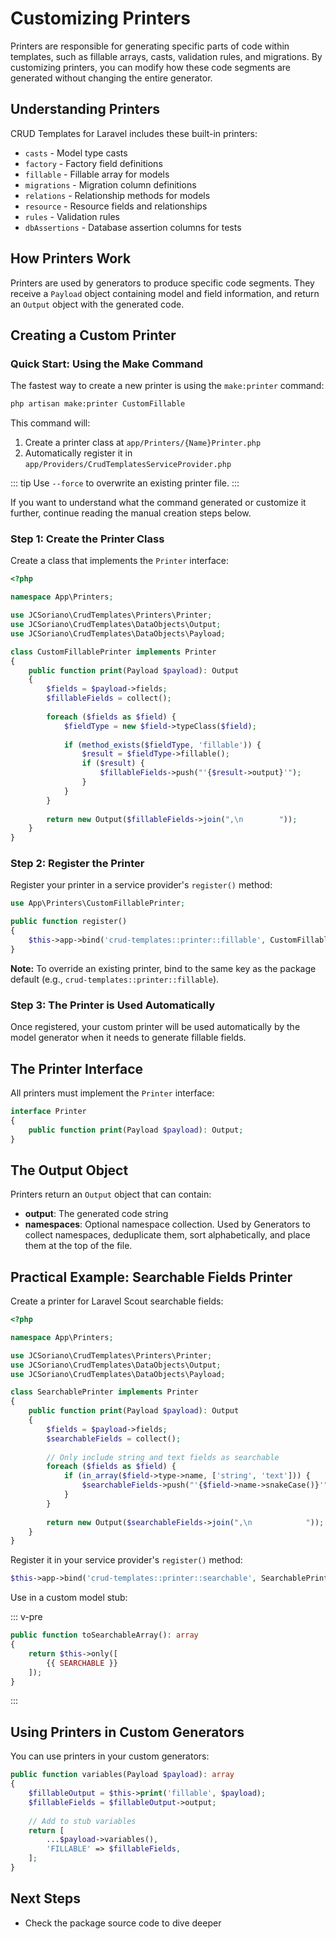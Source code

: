 # Customizing Printers

Printers are responsible for generating specific parts of code within templates, such as fillable arrays, casts, validation rules, and migrations. By customizing printers, you can modify how these code segments are generated without changing the entire generator.

## Understanding Printers

CRUD Templates for Laravel includes these built-in printers:

- `casts` - Model type casts
- `factory` - Factory field definitions
- `fillable` - Fillable array for models
- `migrations` - Migration column definitions
- `relations` - Relationship methods for models
- `resource` - Resource fields and relationships
- `rules` - Validation rules
- `dbAssertions` - Database assertion columns for tests

## How Printers Work

Printers are used by generators to produce specific code segments. They receive a `Payload` object containing model and field information, and return an `Output` object with the generated code.

## Creating a Custom Printer

### Quick Start: Using the Make Command

The fastest way to create a new printer is using the `make:printer` command:

```bash
php artisan make:printer CustomFillable
```

This command will:
1. Create a printer class at `app/Printers/{Name}Printer.php`
2. Automatically register it in `app/Providers/CrudTemplatesServiceProvider.php`

::: tip
Use `--force` to overwrite an existing printer file.
:::

If you want to understand what the command generated or customize it further, continue reading the manual creation steps below.

### Step 1: Create the Printer Class

Create a class that implements the `Printer` interface:

```php
<?php

namespace App\Printers;

use JCSoriano\CrudTemplates\Printers\Printer;
use JCSoriano\CrudTemplates\DataObjects\Output;
use JCSoriano\CrudTemplates\DataObjects\Payload;

class CustomFillablePrinter implements Printer
{
    public function print(Payload $payload): Output
    {
        $fields = $payload->fields;
        $fillableFields = collect();
        
        foreach ($fields as $field) {
            $fieldType = new $field->typeClass($field);
            
            if (method_exists($fieldType, 'fillable')) {
                $result = $fieldType->fillable();
                if ($result) {
                    $fillableFields->push("'{$result->output}'");
                }
            }
        }
        
        return new Output($fillableFields->join(",\n        "));
    }
}
```

### Step 2: Register the Printer

Register your printer in a service provider's `register()` method:

```php
use App\Printers\CustomFillablePrinter;

public function register()
{
    $this->app->bind('crud-templates::printer::fillable', CustomFillablePrinter::class);
}
```

**Note:** To override an existing printer, bind to the same key as the package default (e.g., `crud-templates::printer::fillable`).

### Step 3: The Printer is Used Automatically

Once registered, your custom printer will be used automatically by the model generator when it needs to generate fillable fields.

## The Printer Interface

All printers must implement the `Printer` interface:

```php
interface Printer
{
    public function print(Payload $payload): Output;
}
```

## The Output Object

Printers return an `Output` object that can contain:

- **output**: The generated code string
- **namespaces**: Optional namespace collection. Used by Generators to collect namespaces, deduplicate them, sort alphabetically, and place them at the top of the file.

## Practical Example: Searchable Fields Printer

Create a printer for Laravel Scout searchable fields:

```php
<?php

namespace App\Printers;

use JCSoriano\CrudTemplates\Printers\Printer;
use JCSoriano\CrudTemplates\DataObjects\Output;
use JCSoriano\CrudTemplates\DataObjects\Payload;

class SearchablePrinter implements Printer
{
    public function print(Payload $payload): Output
    {
        $fields = $payload->fields;
        $searchableFields = collect();
        
        // Only include string and text fields as searchable
        foreach ($fields as $field) {
            if (in_array($field->type->name, ['string', 'text'])) {
                $searchableFields->push("'{$field->name->snakeCase()}'");
            }
        }
        
        return new Output($searchableFields->join(",\n            "));
    }
}
```

Register it in your service provider's `register()` method:

```php
$this->app->bind('crud-templates::printer::searchable', SearchablePrinter::class);
```

Use in a custom model stub:

::: v-pre
```php
public function toSearchableArray(): array
{
    return $this->only([
        {{ SEARCHABLE }}
    ]);
}
```
:::

## Using Printers in Custom Generators

You can use printers in your custom generators:

```php
public function variables(Payload $payload): array
{
    $fillableOutput = $this->print('fillable', $payload);
    $fillableFields = $fillableOutput->output;
    
    // Add to stub variables
    return [
        ...$payload->variables(),
        'FILLABLE' => $fillableFields,
    ];
}
```

## Next Steps

- Check the package source code to dive deeper
